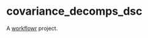 # covariance_decomps_dsc

A [workflowr][] project.

[workflowr]: https://github.com/workflowr/workflowr
